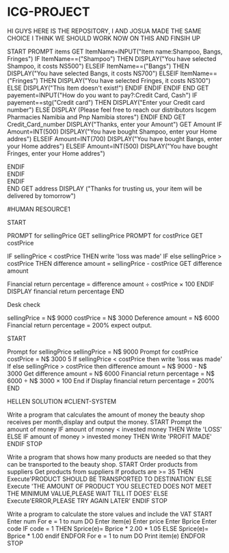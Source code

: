 # ICG-PROJECT
HI GUYS HERE IS THE REPOSITORY, I AND JOSUA MADE THE SAME CHOICE I THINK WE SHOULD WORK NOW ON THIS AND FINSIH UP

START
PROMPT items
GET
ItemName=INPUT("Item name:Shampoo, Bangs, Fringes")
IF ItemName==("Shampoo") THEN
          DISPLAY("You have selected Shampoo, it costs NS500")
ELSEIF ItemName==("Bangs") THEN
          DISPLAY("You have selected Bangs, it costs NS700")
ELSEIF ItemName==("Fringes") THEN
          DISPLAY("You have selected Fringes, it costs NS100")
ELSE DISPLAY("This Item doesn't exist!")
ENDIF
ENDIF
ENDIF
END
GET 
payement=INPUT("How do you want to pay?:Credit Card, Cash")
IF payement==stg("Credit card") THEN
                DISPLAY("Enter your Credit card number")
 ELSE DISPLAY  (Please feel free to reach our distributors Iscgem Pharmacies Namibia and Pnp Namibia stores")
 ENDIF
 END
 GET Credit_Card_number
 DISPLAY("Thanks, enter your Amount")
 GET Amount
 IF Amount=INT(500)
            DISPLAY("You have bought Shampoo, enter your Home addres")
 ELSEIF Amount=INT(700)
            DISPLAY("You have bought Bangs, enter your Home addres")
  ELSEIF Amount=INT(500)
            DISPLAY("You have bought Fringes, enter your Home addres")
            
            
ENDIF  
ENDIF  
ENDIF  
END
GET address 
DISPLAY ("Thanks for trusting us, your item will be delivered by tomorrow")
           
           
           
           
 #HUMAN RESOURCE1
 
 
 START

PROMPT for sellingPrice
GET sellingPrice
PROMPT for costPrice
GET costPrice

IF sellingPrice < costPrice 
THEN write 'loss was made'
IF else sellingPrice > costPrice 
THEN difference amount = sellingPrice - costPrice
GET difference amount

Financial return percentage = difference amount ÷ costPrice × 100
ENDIF
DISPLAY financial return percentage
END



Desk check

sellingPrice = N$ 9000
costPrice = N$ 3000
Deference amount = N$ 6000
Financial return percentage = 200% expect output.

START

Prompt for sellingPrice
sellingPrice = N$ 9000
Prompt for costPrice
costPrice = N$ 3000
5 If sellingPrice < costPrice then write 'loss was made'
If else sellingPrice > costPrice then difference amount = N$ 9000 - N$ 3000
Get difference amount = N$ 6000
Financial return percentage = N$ 6000 ÷ N$ 3000 × 100
End if
Display financial return percentage = 200%
END

 
 
 
 
 
 
 
 
 HELLEN SOLUTION 
 #CLIENT-SYSTEM

Write a program that calculates the amount of money the beauty shop receives per month,display and output the money.
START
Prompt the amount of money
IF amount of money < invested money THEN
Write 'LOSS'
ELSE
IF amount of money > invested money THEN
Write 'PROFIT MADE'
ENDIF
STOP

Write a program that shows how many products are needed so that they can be transported to the beauty shop.
START
Order products from suppliers
Get products from suppliers
If products are >= 35 THEN
Execute'PRODUCT SHOULD BE TRANSPORTED TO DESTINATION'
ELSE
Execute 'THE AMOUNT OF PRODUCT YOU SELECTED DOES NOT MEET THE MINIMUM VALUE,PLEASE WAIT TILL IT DOES'
ELSE
Execute'ERROR,PLEASE TRY AGAIN LATER'
ENDIF
STOP

Write a program to calculate the store values and include the VAT
START
Enter num
For e = 1 to num DO
Enter item(e)
Enter price
Enter Bprice
Enter code
IF code = 1 THEN
Sprice(e)= Bprice * 2.00 * 1.05
ELSE
Sprice(e)= Bprice * 1.00
endif
ENDFOR
For e = 1 to num DO
Print item(e)
ENDFOR
STOP


